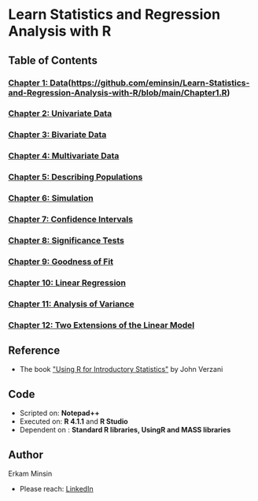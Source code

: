 # Learn Statistics and Regression Analysis with R

## Table of Contents
### [Chapter 1: Data](#chapter-1-:-data)(https://github.com/eminsin/Learn-Statistics-and-Regression-Analysis-with-R/blob/main/Chapter1.R)
### [Chapter 2: Univariate Data](#chapter-2-:-univariate-data)
### [Chapter 3: Bivariate Data](#chapter-3-:-bivariate-data)
### [Chapter 4: Multivariate Data](#chapter-4-:-multivariate-data)
### [Chapter 5: Describing Populations](#chapter-5-:-describing-populations)
### [Chapter 6: Simulation](#chapter-6-:-simulation)
### [Chapter 7: Confidence Intervals](#chapter-7-:-confidence-intervals)
### [Chapter 8: Significance Tests](#chapter-8-:-significance-tests)
### [Chapter 9: Goodness of Fit](#chapter-9-:-goodness-of-fit)
### [Chapter 10: Linear Regression](#chapter-10-:-linear-regression)
### [Chapter 11: Analysis of Variance](#chapter-11-:-analysis-of-variance)
### [Chapter 12: Two Extensions of the Linear Model](chapter-12-:-two-extensions-of-the-linear-model)



## Reference
+ The book ["Using R for Introductory Statistics"](https://cbb.sjtu.edu.cn/~mywu/bi217/usingR.pdf) by John Verzani

## Code
+ Scripted on: **Notepad++** 
+ Executed on: **R 4.1.1** and **R Studio**
+ Dependent on : **Standard R libraries, UsingR and MASS libraries**
 
## Author
Erkam Minsin
+ Please reach: [LinkedIn](https://www.linkedin.com/in/erkam-minsin-msc-37537514a/)
